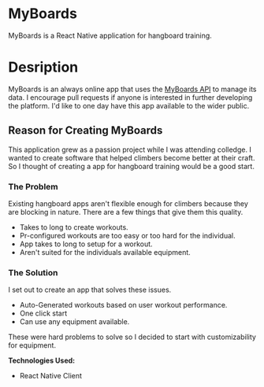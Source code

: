 # MyBoards
MyBoards is a React Native application for hangboard training. 

# Desription
MyBoards is an always online app that uses the [MyBoards API](https://github.com/barnacleDevelopments/MyBoardsAPI) to manage its data. I encourage pull requests if anyone is interested in further developing the platform. I'd like to one day have this app available to the wider public. 

## Reason for Creating MyBoards
This application grew as a passion project while I was attending colledge. I wanted to create software that helped climbers become better at their craft. So I thought of creating a app for hangboard training would be a good start. 

### The Problem
Existing hangboard apps aren't flexible enough for climbers because they are blocking in nature. There are a few things that give them this quality. 
- Takes to long to create workouts.
- Pr-configured workouts are too easy or too hard for the individual.
- App takes to long to setup for a workout.
- Aren't suited for the individuals available equipment. 

### The Solution
I set out to create an app that solves these issues. 
- Auto-Generated workouts based on user workout performance.
- One click start 
- Can use any equipment available. 

These were hard problems to solve so I decided to start with customizability for equipment. 

**Technologies Used:**
- React Native Client


